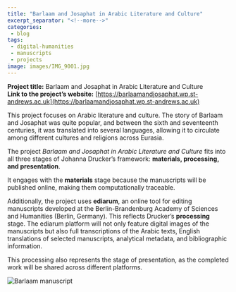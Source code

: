 ```yaml
---
title: "Barlaam and Josaphat in Arabic Literature and Culture"
excerpt_separator: "<!--more-->"
categories:
 - blog
tags:
 - digital-humanities
 - manuscripts
 - projects
image: images/IMG_9001.jpg
---
```

 
**Project title:** Barlaam and Josaphat in Arabic Literature and Culture  
**Link to the project’s website:** [https://barlaamandjosaphat.wp.st-andrews.ac.uk](https://barlaamandjosaphat.wp.st-andrews.ac.uk)  
 
This project focuses on Arabic literature and culture. The story of Barlaam and Josaphat was quite popular, and between the sixth and seventeenth centuries, it was translated into several languages, allowing it to circulate among different cultures and religions across Eurasia.  
 
<!--more-->
 
The project *Barlaam and Josaphat in Arabic Literature and Culture* fits into all three stages of Johanna Drucker’s framework: **materials, processing, and presentation**.  
 
It engages with the **materials** stage because the manuscripts will be published online, making them computationally traceable.  
 
Additionally, the project uses **ediarum**, an online tool for editing manuscripts developed at the Berlin-Brandenburg Academy of Sciences and Humanities (Berlin, Germany). This reflects Drucker’s **processing** stage. The ediarum platform will not only feature digital images of the manuscripts but also full transcriptions of the Arabic texts, English translations of selected manuscripts, analytical metadata, and bibliographic information. 

 This processing also represents the stage of presentation, as the completed work will be shared across different platforms.  
 
![Barlaam manuscript]({{site.baseurl}}images/IMG_8752.jpg)
